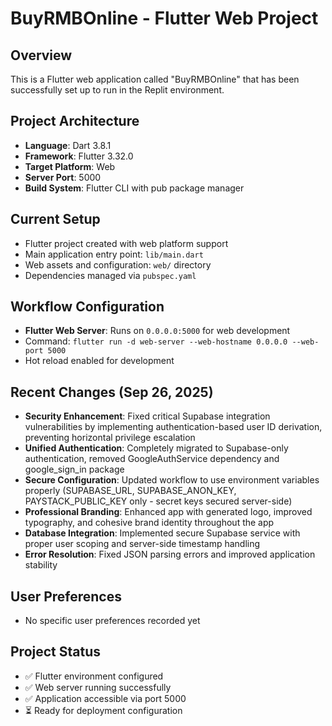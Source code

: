 # BuyRMBOnline - Flutter Web Project

## Overview
This is a Flutter web application called "BuyRMBOnline" that has been successfully set up to run in the Replit environment.

## Project Architecture
- **Language**: Dart 3.8.1
- **Framework**: Flutter 3.32.0
- **Target Platform**: Web
- **Server Port**: 5000
- **Build System**: Flutter CLI with pub package manager

## Current Setup
- Flutter project created with web platform support
- Main application entry point: `lib/main.dart`
- Web assets and configuration: `web/` directory
- Dependencies managed via `pubspec.yaml`

## Workflow Configuration
- **Flutter Web Server**: Runs on `0.0.0.0:5000` for web development
- Command: `flutter run -d web-server --web-hostname 0.0.0.0 --web-port 5000`
- Hot reload enabled for development

## Recent Changes (Sep 26, 2025)
- **Security Enhancement**: Fixed critical Supabase integration vulnerabilities by implementing authentication-based user ID derivation, preventing horizontal privilege escalation
- **Unified Authentication**: Completely migrated to Supabase-only authentication, removed GoogleAuthService dependency and google_sign_in package
- **Secure Configuration**: Updated workflow to use environment variables properly (SUPABASE_URL, SUPABASE_ANON_KEY, PAYSTACK_PUBLIC_KEY only - secret keys secured server-side)
- **Professional Branding**: Enhanced app with generated logo, improved typography, and cohesive brand identity throughout the app
- **Database Integration**: Implemented secure Supabase service with proper user scoping and server-side timestamp handling
- **Error Resolution**: Fixed JSON parsing errors and improved application stability

## User Preferences
- No specific user preferences recorded yet

## Project Status
- ✅ Flutter environment configured
- ✅ Web server running successfully
- ✅ Application accessible via port 5000
- ⏳ Ready for deployment configuration